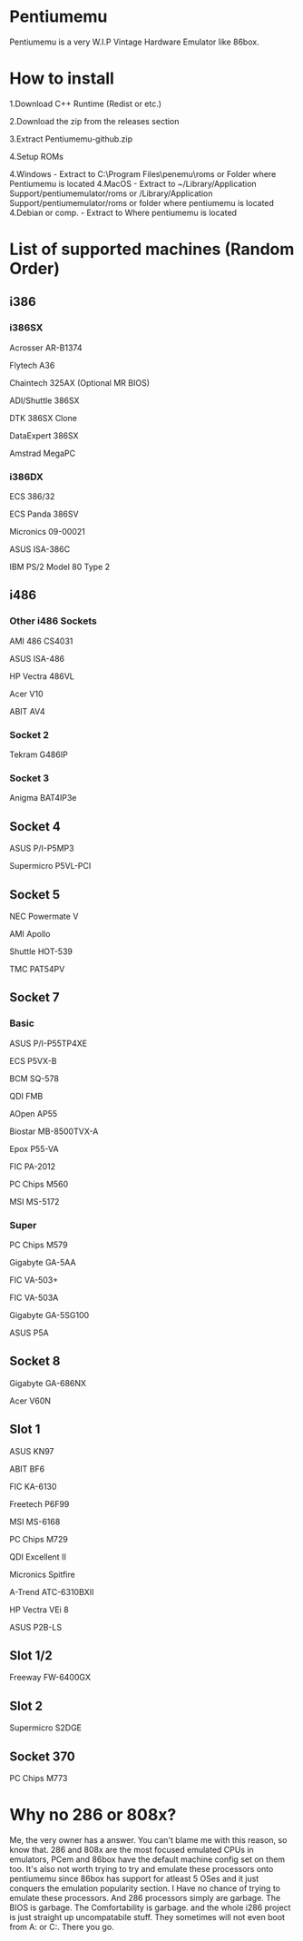 # Pentiumemu
Pentiumemu is a very W.I.P Vintage Hardware Emulator like 86box.

# How to install
1.Download C++ Runtime (Redist or etc.)

2.Download the zip from the releases section

3.Extract Pentiumemu-github.zip

4.Setup ROMs

4.Windows - Extract to C:\Program Files\penemu\roms or Folder where Pentiumemu is located
4.MacOS - Extract to ~/Library/Application Support/pentiumemulator/roms or /Library/Application Support/pentiumemulator/roms or folder where pentiumemu is located
4.Debian or comp. - Extract to Where pentiumemu is located

# List of supported machines (Random Order)
## i386
### i386SX
Acrosser AR-B1374

Flytech A36

Chaintech 325AX (Optional MR BIOS)

ADI/Shuttle 386SX

DTK 386SX Clone

DataExpert 386SX

Amstrad MegaPC

### i386DX
ECS 386/32

ECS Panda 386SV

Micronics 09-00021

ASUS ISA-386C

IBM PS/2 Model 80 Type 2

## i486
### Other i486 Sockets
AMI 486 CS4031

ASUS ISA-486

HP Vectra 486VL

Acer V10

ABIT AV4
### Socket 2
Tekram G486IP
### Socket 3
Anigma BAT4IP3e
## Socket 4
ASUS P/I-P5MP3

Supermicro P5VL-PCI

## Socket 5
NEC Powermate V

AMI Apollo

Shuttle HOT-539

TMC PAT54PV

## Socket 7
### Basic
ASUS P/I-P55TP4XE

ECS P5VX-B

BCM SQ-578

QDI FMB

AOpen AP55

Biostar MB-8500TVX-A

Epox P55-VA

FIC PA-2012 

PC Chips M560

MSI MS-5172
### Super
PC Chips M579

Gigabyte GA-5AA

FIC VA-503+

FIC VA-503A

Gigabyte GA-5SG100

ASUS P5A
## Socket 8
Gigabyte GA-686NX

Acer V60N
## Slot 1
ASUS KN97

ABIT BF6

FIC KA-6130

Freetech P6F99

MSI MS-6168

PC Chips M729

QDI Excellent II

Micronics Spitfire

A-Trend ATC-6310BXII

HP Vectra VEi 8

ASUS P2B-LS
## Slot 1/2
Freeway FW-6400GX
## Slot 2
Supermicro  S2DGE
## Socket 370
PC Chips M773
# Why no 286 or 808x?
Me, the very owner has a answer. You can't blame me with this reason, so know that.
286 and 808x are the most focused emulated CPUs in emulators, PCem and 86box have the default machine config set on them too.
It's also not worth trying to try and emulate these processors onto pentiumemu since 86box has support for atleast 5 OSes and it just conquers the emulation popularity section. I Have no chance of trying to emulate these processors. And 286 processors simply are garbage. The BIOS is garbage. The Comfortability is garbage. and the whole i286 project is just straight up uncompatabile stuff. They sometimes will not even boot from A: or C:. There you go.








